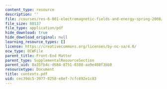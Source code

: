 ```yaml
---
content_type: resource
description: ''
file: /courses/res-6-001-electromagnetic-fields-and-energy-spring-2008/cec39dc539778258e8ef7cfc692e1c83_contents.pdf
file_size: 80137
file_type: application/pdf
hide_download: true
hide_download_original: null
learning_resource_types: []
license: https://creativecommons.org/licenses/by-nc-sa/4.0/
ocw_type: OCWFile
parent_title: Front-End Matter
parent_type: SupplementalResourceSection
parent_uid: 8a35fb4c-d684-8751-0388-aa9e408f3bb8
resourcetype: Document
title: contents.pdf
uid: cec39dc5-3977-8258-e8ef-7cfc692e1c83
---
```

